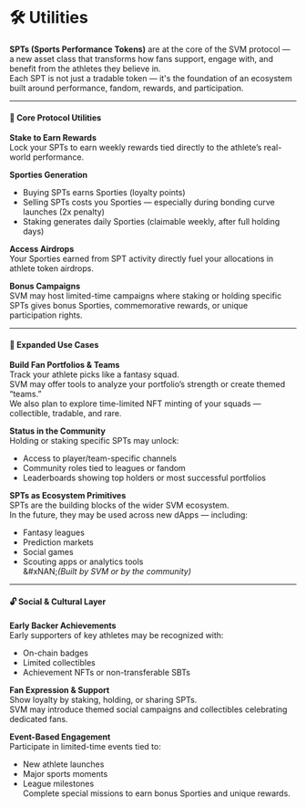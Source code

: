 # 🛠️ Utilities

**SPTs (Sports Performance Tokens)** are at the core of the SVM protocol — a new asset class that transforms how fans support, engage with, and benefit from the athletes they believe in.\
Each SPT is not just a tradable token — it's the foundation of an ecosystem built around performance, fandom, rewards, and participation.

***

#### 🔁 Core Protocol Utilities

**Stake to Earn Rewards**\
Lock your SPTs to earn weekly rewards tied directly to the athlete’s real-world performance.

**Sporties Generation**

* Buying SPTs earns Sporties (loyalty points)
* Selling SPTs costs you Sporties — especially during bonding curve launches (2x penalty)
* Staking generates daily Sporties (claimable weekly, after full holding days)

**Access Airdrops**\
Your Sporties earned from SPT activity directly fuel your allocations in athlete token airdrops.

**Bonus Campaigns**\
SVM may host limited-time campaigns where staking or holding specific SPTs gives bonus Sporties, commemorative rewards, or unique participation rights.

***

#### 🧠 Expanded Use Cases

**Build Fan Portfolios & Teams**\
Track your athlete picks like a fantasy squad.\
SVM may offer tools to analyze your portfolio’s strength or create themed “teams.”\
We also plan to explore time-limited NFT minting of your squads — collectible, tradable, and rare.

**Status in the Community**\
Holding or staking specific SPTs may unlock:

* Access to player/team-specific channels
* Community roles tied to leagues or fandom
* Leaderboards showing top holders or most successful portfolios

**SPTs as Ecosystem Primitives**\
SPTs are the building blocks of the wider SVM ecosystem.\
In the future, they may be used across new dApps — including:

* Fantasy leagues
* Prediction markets
* Social games
* Scouting apps or analytics tools\
  &#xNAN;_(Built by SVM or by the community)_

***

#### 🔓 Social & Cultural Layer

**Early Backer Achievements**\
Early supporters of key athletes may be recognized with:

* On-chain badges
* Limited collectibles
* Achievement NFTs or non-transferable SBTs

**Fan Expression & Support**\
Show loyalty by staking, holding, or sharing SPTs.\
SVM may introduce themed social campaigns and collectibles celebrating dedicated fans.

**Event-Based Engagement**\
Participate in limited-time events tied to:

* New athlete launches
* Major sports moments
* League milestones\
  Complete special missions to earn bonus Sporties and unique rewards.
